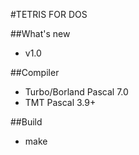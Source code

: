 #TETRIS FOR DOS

##What's new
 * v1.0

##Compiler
 * Turbo/Borland Pascal 7.0
 * TMT Pascal 3.9+

##Build
 * make
